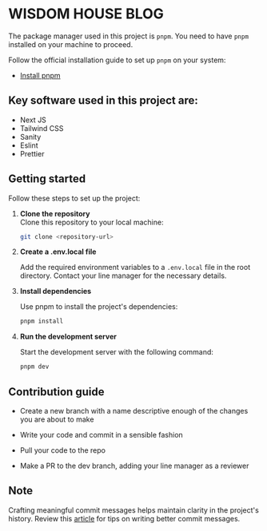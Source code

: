 # WISDOM HOUSE BLOG

The package manager used in this project is `pnpm`. You need to have `pnpm` installed on your machine to proceed.

Follow the official installation guide to set up `pnpm` on your system:

- [Install pnpm](https://pnpm.io/installation)

## Key software used in this project are:

- Next JS
- Tailwind CSS
- Sanity
- Eslint
- Prettier

## Getting started

Follow these steps to set up the project:

1. **Clone the repository**  
   Clone this repository to your local machine:

   ```bash
   git clone <repository-url>
   ```

2. **Create a .env.local file**

   Add the required environment variables to a `.env.local` file in the root directory. Contact your line manager for the necessary details.

3. **Install dependencies**

   Use pnpm to install the project's dependencies:

   ```bash
   pnpm install
   ```

4. **Run the development server**

   Start the development server with the following command:

   ```bash
   pnpm dev
   ```

## Contribution guide

- Create a new branch with a name descriptive enough of the changes you are about to make

- Write your code and commit in a sensible fashion

- Pull your code to the repo

- Make a PR to the dev branch, adding your line manager as a reviewer

## Note

Crafting meaningful commit messages helps maintain clarity in the project's history. Review this [article](https://www.conventionalcommits.org/en/v1.0.0/) for tips on writing better commit messages.
